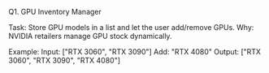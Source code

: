 Q1. GPU Inventory Manager

Task: Store GPU models in a list and let the user add/remove GPUs.
Why: NVIDIA retailers manage GPU stock dynamically.

Example:
Input: ["RTX 3060", "RTX 3090"]
Add: "RTX 4080"
Output: ["RTX 3060", "RTX 3090", "RTX 4080"]